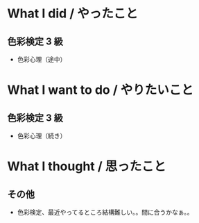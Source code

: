 # What I did / やったこと
## 色彩検定 3 級
- 色彩心理（途中）

# What I want to do / やりたいこと
## 色彩検定 3 級
- 色彩心理（続き）

# What I thought / 思ったこと
## その他
- 色彩検定、最近やってるところ結構難しい。。間に合うかなぁ。。
